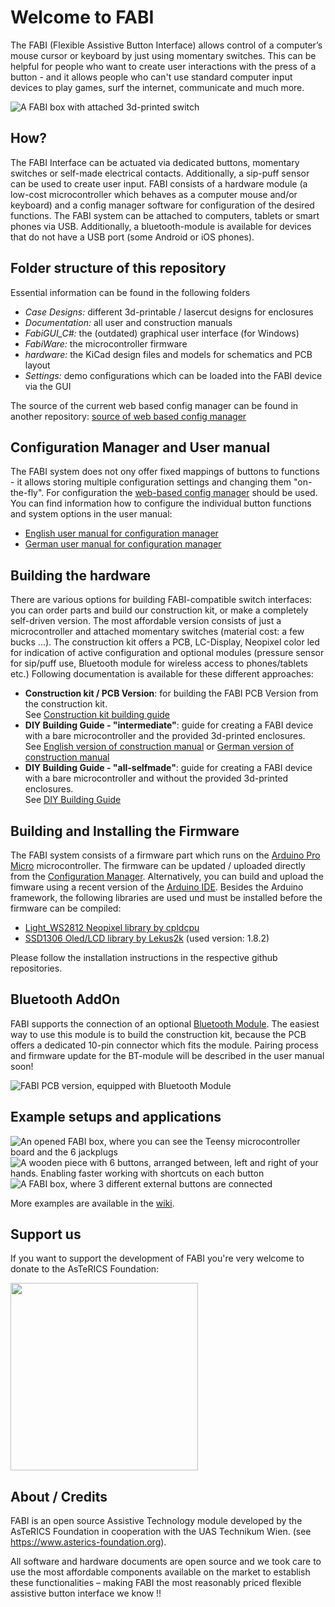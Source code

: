 # Welcome to FABI

The FABI (Flexible Assistive Button Interface) allows control of a computer’s mouse cursor or
keyboard by just using momentary switches. This can be helpful for people who want to create 
user interactions with the press of a button - and it allows people who can't use standard computer input devices
to play games, surf the internet, communicate and much more.

![A FABI box with attached 3d-printed switch](https://github.com/asterics/FABI/blob/master/img/FABI4.png "FABI box with attached switch")


## How?

The FABI Interface can be actuated via dedicated buttons, momentary switches or self-made
electrical contacts. Additionally, a sip-puff sensor can be used to create user input.
FABI consists of a hardware module (a low-cost microcontroller which behaves
as a computer mouse and/or keyboard) and a config manager software for configuration of
the desired functions. The FABI system can be attached to computers, tablets or smart phones via USB.
Additionally, a bluetooth-module is available for devices that do not have a USB port (some Android or iOS phones).

## Folder structure of this repository
Essential information can be found in the following folders
* _Case Designs:_ different 3d-printable / lasercut designs for enclosures
* _Documentation:_ all user and construction manuals
* _FabiGUI_C#:_ the (outdated) graphical user interface (for Windows)
* _FabiWare:_ the microcontroller firmware
* _hardware:_ the KiCad design files and models for schematics and PCB layout
* _Settings:_ demo configurations which can be loaded into the FABI device via the GUI

The source of the current web based config manager can be found in another repository: [source of web based config manager](https://github.com/asterics/Addon-Bluetooth-WebGUI/tree/main/webgui)

## Configuration Manager and User manual

The FABI system does not ony offer fixed mappings of buttons to functions - it allows storing multiple configuration settings and changing them "on-the-fly". For configuration the [web-based config manager](https://fabi.asterics.eu/) should be used.
You can find information how to configure the individual button functions and system options in the user manual:

* [English user manual for configuration manager](https://github.com/asterics/FABI/blob/master/Documentation/UserManual/Markdown/Fabi%20User%20Manual.md) 
* [German user manual for configuration manager](https://github.com/asterics/FABI/blob/master/Documentation/UserManual/Markdown/Fabi%20Anwendungsanleitung.md)



## Building the hardware

There are various options for building FABI-compatible switch interfaces: you can order parts and build our construction kit, or make a completely self-driven version.
The most affordable version consists of just a microcontroller and attached momentary switches (material cost: a few bucks ...). The construction kit offers a PCB, LC-Display, 
Neopixel color led for indication of active configuration and optional modules (pressure sensor for sip/puff use, Bluetooth module for wireless access to phones/tablets etc.)
Following documentation is available for these different approaches:
* **Construction kit / PCB Version**: for building the FABI PCB Version from the construction kit.\
See [Construction kit building guide](https://github.com/asterics/FABI/blob/master/Documentation/ConstructionManual/PCB-Version/FABIManual.pdf)
* **DIY Building Guide - "intermediate"**: guide for creating a FABI device with a bare microcontroller and the provided 3d-printed enclosures.\
See [English version of construction manual](https://github.com/asterics/FABI/blob/master/Documentation/ConstructionManual/3D-printedBox/en/FABI_ConstructionManual.pdf) 
or [German version of construction manual](https://github.com/asterics/FABI/blob/master/Documentation/ConstructionManual/3D-printedBox/de/FABI_Bauanleitung.pdf)
* **DIY Building Guide - "all-selfmade"**: guide for creating a FABI device with a bare microcontroller and without the provided 3d-printed enclosures.\
See [DIY Building Guide](https://github.com/asterics/FABI/blob/master/Documentation/ConstructionManual/SelfmadeBox/FABI_Construction_SelfmadeBox.pdf)

## Building and Installing the Firmware

The FABI system consists of a firmware part which runs on the [Arduino Pro Micro](https://www.sparkfun.com/products/12640) microcontroller. The firmware can be updated / uploaded directly from the [Configuration Manager](https://fabi.asterics.eu/). Alternatively, you can build and upload the fimware using a recent version of the [Arduino IDE](https://www.arduino.cc/en/software).
Besides the Arduino framework, the following libraries are used und must be installed before the firmware can be compiled:

* [Light_WS2812 Neopixel library by cpldcpu](https://github.com/cpldcpu/light_ws2812) 
* [SSD1306 Oled/LCD library by Lekus2k](https://github.com/lexus2k/ssd1306) (used version: 1.8.2)

Please follow the installation instructions in the respective github repositories.


## Bluetooth AddOn

FABI supports the connection of an optional [Bluetooth Module](https://github.com/asterics/esp32_mouse_keyboard). The easiest way to use this module is to build the construction kit, 
because the PCB offers a dedicated 10-pin connector which fits the module. Pairing process and firmware update for the BT-module will be described in the user manual soon!

![FABI PCB version, equipped with Bluetooth Module](https://github.com/asterics/FABI/blob/master/img/pcb_open.JPG "FABI PCB version with equipped bluetooth module")


## Example setups and applications

![An opened FABI box, where you can see the Teensy microcontroller board and the 6 jackplugs](https://github.com/asterics/FABI/blob/master/img/7.jpg "FABI box with jackplugs")
![A wooden piece with 6 buttons, arranged between, left and right of your hands. Enabling faster working with shortcuts on each button](https://github.com/asterics/FABI/blob/master/img/2.jpg "RapidCoding prototype, powered by FABI")
![A FABI box, where 3 different external buttons are connected](https://github.com/asterics/FABI/blob/master/img/8.jpg "FABI box with external buttons")

More examples are available in the [wiki](https://github.com/asterics/FABI/wiki).

## Support us
If you want to support the development of FABI you're very welcome to donate to the AsTeRICS Foundation:

<a title="Support FABI on opencollective.com" href="https://opencollective.com/asterics-foundation" target="_blank">
  <img src="https://opencollective.com/webpack/donate/button@2x.png?color=blue" width=300 />
</a>

## About / Credits

FABI is an open source Assistive Technology module developed by the AsTeRICS Foundation in cooperation with the UAS Technikum Wien.
(see https://www.asterics-foundation.org).

All software and hardware documents are open source and we took care to use the most
affordable components available on the market to establish these functionalities – making FABI the
most reasonably priced flexible assistive button interface we know !!

